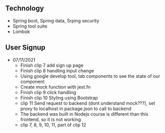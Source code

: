 ## Technology

- Spring boot, Spring data, Srping security
- Spring tool suite
- Lombok

## User Signup

- 07/11/2021
  - Finish clip 7 add sign up page
  - Finish clip 8 handling input change
  - Using google develop tool, tab components to see the state of our component
  - Create mock function with jest.fn
  - Finish clip 9 click handling
  - Finish clip 10 Styling using Bootstrap
  - clip 11 Send request to backend (dont understand mock???), set proxy to localhost in package.json to call to backend
  - The backend was built in Nodejs course is different than this frontend, so it is not working
  - clip 7, 8, 9, 10, 11, part òf clip 12
